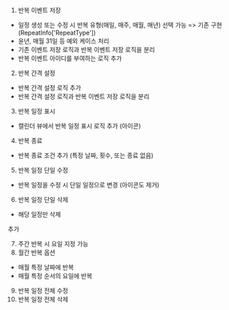 1. 반복 이벤트 저장

- 일정 생성 또는 수정 시 반복 유형(매일, 매주, 매월, 매년) 선택 가능 => 기존 구현 (RepeatInfo['RepeatType'])
- 윤년, 매월 31일 등 예외 케이스 처리
- 기존 이벤트 저장 로직과 반복 이벤트 저장 로직을 분리
- 반복 이벤트 아이디를 부여하는 로직 추가

2. 반복 간격 설정

- 반복 간격 설정 로직 추가
- 반복 간격 설정 로직과 반복 이벤트 저장 로직을 분리

3. 반복 일정 표시

- 캘린더 뷰에서 반복 일정 표시 로직 추가 (아이콘)

4. 반복 종료

- 반복 종료 조건 추가 (특정 날짜, 횟수, 또는 종료 없음)

5. 반복 일정 단일 수정

- 반복 일정을 수정 시 단일 일정으로 변경 (아이콘도 제거)

6. 반복 일정 단일 삭제

- 해당 일정만 삭제

추가

7. 주간 반복 시 요일 지정 가능
8. 월간 반복 옵션

- 매월 특정 날짜에 반복
- 매월 특정 순서의 요일에 반복

9. 반복 일정 전체 수정
10. 반복 일정 전체 삭제

